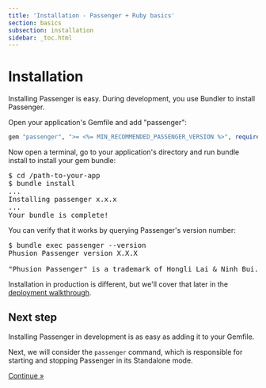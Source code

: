 ```yaml
---
title: 'Installation - Passenger + Ruby basics'
section: basics
subsection: installation
sidebar: _toc.html
---
```

# Installation

Installing Passenger is easy. During development, you use Bundler to install Passenger.

Open your application's Gemfile and add "passenger":

~~~ruby
gem "passenger", ">= <%= MIN_RECOMMENDED_PASSENGER_VERSION %>", require: "phusion_passenger/rack_handler"
~~~

Now open a terminal, go to your application's directory and run bundle install to install your gem bundle:

<pre class="highlight"><span class="prompt">$ </span>cd /path-to-your-app
<span class="prompt">$ </span>bundle install
<span class="output">...
Installing passenger x.x.x
...
Your bundle is complete!</span></pre>

You can verify that it works by querying Passenger's version number:

<pre class="highlight"><span class="prompt">$ </span>bundle exec passenger --version
<span class="output">Phusion Passenger version X.X.X

"Phusion Passenger" is a trademark of Hongli Lai &amp; Ninh Bui.</span></pre>

<div class="note">Installation in production is different, but we'll cover that later in the <a href="../../deploy/ruby/">deployment walkthrough</a>.</div>

## Next step

Installing Passenger in development is as easy as adding it to your Gemfile.

Next, we will consider the `passenger` command, which is responsible for starting and stopping Passenger in its Standalone mode.

<a href="passenger_command.html" class="btn btn-primary btn-lg">Continue &raquo;</a>
